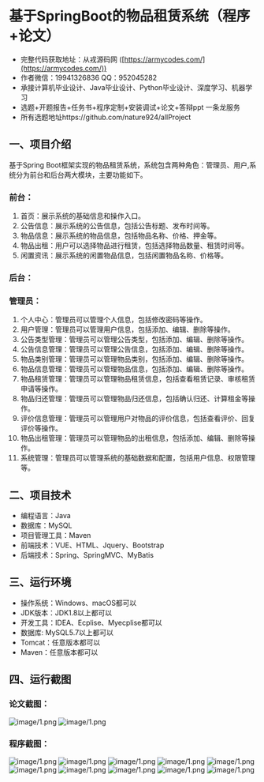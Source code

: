 基于SpringBoot的物品租赁系统（程序+论文）
=
- 完整代码获取地址：从戎源码网 ([https://armycodes.com/](https://armycodes.com/))
- 作者微信：19941326836  QQ：952045282 
- 承接计算机毕业设计、Java毕业设计、Python毕业设计、深度学习、机器学习
- 选题+开题报告+任务书+程序定制+安装调试+论文+答辩ppt 一条龙服务
- 所有选题地址https://github.com/nature924/allProject

一、项目介绍
---
基于Spring Boot框架实现的物品租赁系统，系统包含两种角色：管理员、用户,系统分为前台和后台两大模块，主要功能如下。

### 前台：
1. 首页：展示系统的基础信息和操作入口。
2. 公告信息：展示系统的公告信息，包括公告标题、发布时间等。
3. 物品信息：展示系统的物品信息，包括物品名称、价格、押金等。
4. 物品出租：用户可以选择物品进行租赁，包括选择物品数量、租赁时间等。
5. 闲置资讯：展示系统的闲置物品信息，包括闲置物品名称、价格等。

### 后台：
### 管理员：
1. 个人中心：管理员可以管理个人信息，包括修改密码等操作。
2. 用户管理：管理员可以管理用户信息，包括添加、编辑、删除等操作。
3. 公告类型管理：管理员可以管理公告类型，包括添加、编辑、删除等操作。
4. 公告信息管理：管理员可以管理公告信息，包括添加、编辑、删除等操作。
5. 物品类别管理：管理员可以管理物品类别，包括添加、编辑、删除等操作。
6. 物品信息管理：管理员可以管理物品信息，包括添加、编辑、删除等操作。
7. 物品租赁管理：管理员可以管理物品租赁信息，包括查看租赁记录、审核租赁申请等操作。
8. 物品归还管理：管理员可以管理物品归还信息，包括确认归还、计算租金等操作。
9. 评价信息管理：管理员可以管理用户对物品的评价信息，包括查看评价、回复评价等操作。
10. 物品出租管理：管理员可以管理物品的出租信息，包括添加、编辑、删除等操作。
11. 系统管理：管理员可以管理系统的基础数据和配置，包括用户信息、权限管理等。




二、项目技术
---
- 编程语言：Java
- 数据库：MySQL
- 项目管理工具：Maven
- 前端技术：VUE、HTML、Jquery、Bootstrap
- 后端技术：Spring、SpringMVC、MyBatis

三、运行环境
---
- 操作系统：Windows、macOS都可以
- JDK版本：JDK1.8以上都可以
- 开发工具：IDEA、Ecplise、Myecplise都可以
- 数据库: MySQL5.7以上都可以
- Tomcat：任意版本都可以
- Maven：任意版本都可以

四、运行截图
---
### 论文截图：
![image/1.png](limage/1.png)
![image/1.png](limage/2.png)

### 程序截图：
![image/1.png](image/1.png)
![image/1.png](image/2.png)
![image/1.png](image/3.png)
![image/1.png](image/4.png)
![image/1.png](image/5.png)
![image/1.png](image/6.png)
![image/1.png](image/7.png)
![image/1.png](image/8.png)
![image/1.png](image/9.png)
![image/1.png](image/10.png)

